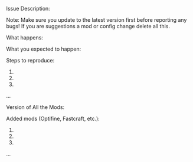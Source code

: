 Issue Description:

Note: Make sure you update to the latest version first before reporting any bugs! If you are suggestions a mod or config change delete all this.

What happens:

What you expected to happen:

Steps to reproduce:

1.
2.
3.
...

Version of All the Mods:

Added mods (Optifine, Fastcraft, etc.):

1.
2.
3.
...
